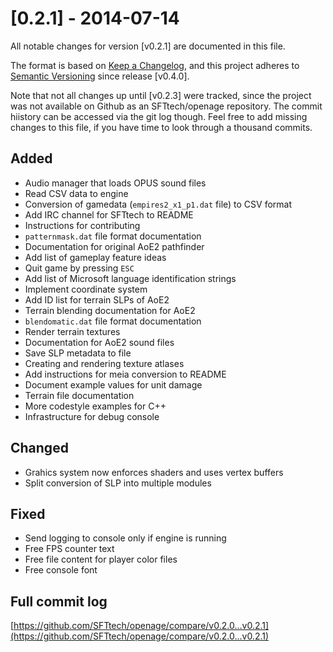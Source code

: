 # [0.2.1] - 2014-07-14
All notable changes for version [v0.2.1] are documented in this file.

The format is based on [Keep a Changelog](https://keepachangelog.com/en/1.0.0/),
and this project adheres to [Semantic Versioning](https://semver.org/spec/v2.0.0.html) since release [v0.4.0].

Note that not all changes up until [v0.2.3] were tracked, since the project was not available on Github as an SFTtech/openage repository. The commit hiistory can be accessed via the git log though. Feel free to add missing changes to this file, if you have time to look through a thousand commits.

## Added
- Audio manager that loads OPUS sound files
- Read CSV data to engine
- Conversion of gamedata (`empires2_x1_p1.dat` file) to CSV format
- Add IRC channel for SFTtech to README
- Instructions for contributing
- `patternmask.dat` file format documentation
- Documentation for original AoE2 pathfinder
- Add list of gameplay feature ideas
- Quit game by pressing `ESC`
- Add list of Microsoft language identification strings
- Implement coordinate system
- Add ID list for terrain SLPs of AoE2
- Terrain blending documentation for AoE2
- `blendomatic.dat` file format documentation
- Render terrain textures
- Documentation for AoE2 sound files
- Save SLP metadata to file
- Creating and rendering texture atlases
- Add instructions for meia conversion to README
- Document example values for unit damage
- Terrain file documentation
- More codestyle examples for C++
- Infrastructure for debug console

## Changed
- Grahics system now enforces shaders and uses vertex buffers
- Split conversion of SLP into multiple modules

## Fixed
- Send logging to console only if engine is running
- Free FPS counter text
- Free file content for player color files
- Free console font

## Full commit log

[https://github.com/SFTtech/openage/compare/v0.2.0...v0.2.1](https://github.com/SFTtech/openage/compare/v0.2.0...v0.2.1)
